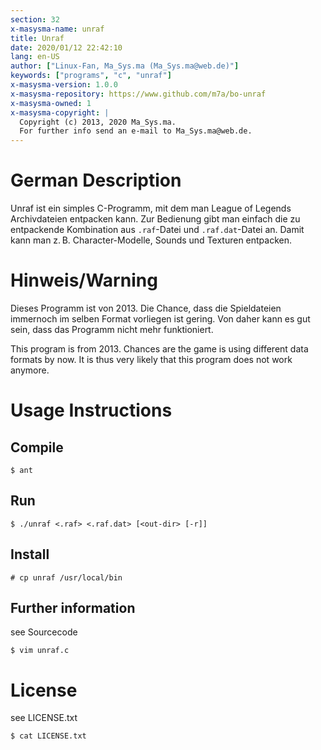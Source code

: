 ```yaml
---
section: 32
x-masysma-name: unraf
title: Unraf
date: 2020/01/12 22:42:10
lang: en-US
author: ["Linux-Fan, Ma_Sys.ma (Ma_Sys.ma@web.de)"]
keywords: ["programs", "c", "unraf"]
x-masysma-version: 1.0.0
x-masysma-repository: https://www.github.com/m7a/bo-unraf
x-masysma-owned: 1
x-masysma-copyright: |
  Copyright (c) 2013, 2020 Ma_Sys.ma.
  For further info send an e-mail to Ma_Sys.ma@web.de.
---
```

German Description
==================

Unraf ist ein simples C-Programm, mit dem man League of Legends Archivdateien
entpacken kann. Zur Bedienung gibt man einfach die zu entpackende Kombination
aus `.raf`-Datei und `.raf.dat`-Datei an. Damit kann man z. B.
Character-Modelle, Sounds und Texturen entpacken.

Hinweis/Warning
===============

Dieses Programm ist von 2013. Die Chance, dass die Spieldateien immernoch im
selben Format vorliegen ist gering. Von daher kann es gut sein, dass das
Programm nicht mehr funktioniert.

This program is from 2013. Chances are the game is using different data formats
by now. It is thus very likely that this program does not work anymore.

Usage Instructions
==================

## Compile

	$ ant

## Run

	$ ./unraf <.raf> <.raf.dat> [<out-dir> [-r]]

## Install

	# cp unraf /usr/local/bin

## Further information

see Sourcecode

	$ vim unraf.c

License
=======

see LICENSE.txt

	$ cat LICENSE.txt
